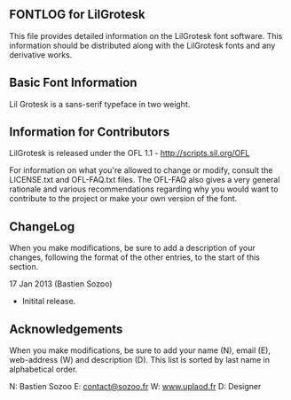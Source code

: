 FONTLOG for LilGrotesk
-------------------

This file provides detailed information on the LilGrotesk font software.
This information should be distributed along with the LilGrotesk fonts
and any derivative works.


Basic Font Information
--------------------------

Lil Grotesk is a sans-serif typeface in two weight.


Information for Contributors
------------------------------

LilGrotesk is released under the OFL 1.1 - http://scripts.sil.org/OFL

For information on what you're allowed to change or modify, consult the
LICENSE.txt and OFL-FAQ.txt files. The OFL-FAQ also gives a very general
rationale and various recommendations regarding why you would want to
contribute to the project or make your own version of the font.


ChangeLog
----------

When you make modifications, be sure to add a description of your changes,
following the format of the other entries, to the start of this section.

17 Jan 2013 (Bastien Sozoo)
- Initital release.


Acknowledgements
-------------------------

When you make modifications, be sure to add your name (N), email (E),
web-address (W) and description (D). This list is sorted by last name in
alphabetical order.
  
  N: Bastien Sozoo
  E: contact@sozoo.fr
  W: www.uplaod.fr
  D: Designer
